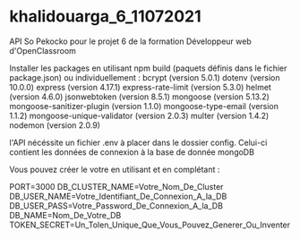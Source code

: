 # khalidouarga_6_11072021
API So Pekocko pour le projet 6 de la formation Développeur web d'OpenClassroom

Installer les packages en utilisant npm build (paquets définis dans le fichier package.json) ou individuellement :
bcrypt (version 5.0.1)
dotenv (version 10.0.0)
express (version 4.17.1)
express-rate-limit (version 5.3.0)
helmet (version 4.6.0)
jsonwebtoken (version 8.5.1)
mongoose (version 5.13.2)
mongoose-sanitizer-plugin (version 1.1.0)
mongoose-type-email (version 1.1.2)
mongoose-unique-validator (version 2.0.3)
multer (version 1.4.2)
nodemon  (version 2.0.9)

l'API nécéssite un fichier .env à placer dans le dossier config.
Celui-ci contient les données de connexion à la base de donnée mongoDB

Vous pouvez créer le votre en utilisant et en complétant :

PORT=3000
DB_CLUSTER_NAME=Votre_Nom_De_Cluster
DB_USER_NAME=Votre_Identifiant_De_Connexion_A_la_DB
DB_USER_PASS=Votre_Password_De_Connexion_A_la_DB
DB_NAME=Nom_De_Votre_DB
TOKEN_SECRET=Un_Tolen_Unique_Que_Vous_Pouvez_Generer_Ou_Inventer
